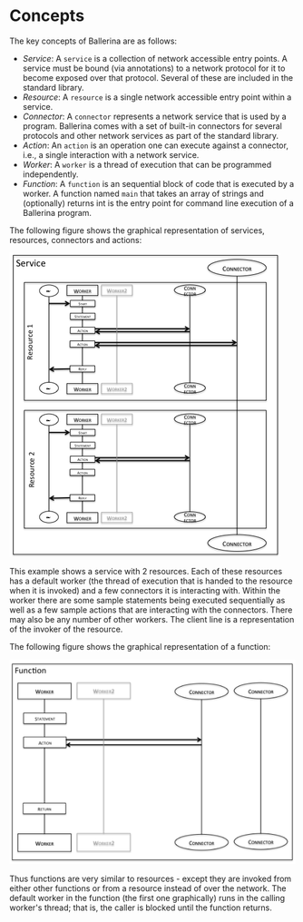 # Concepts

The key concepts of Ballerina are as follows:
- *Service*: A `service` is a collection of network accessible entry points. A service must be bound (via annotations) to a network protocol for it to become exposed over that protocol. Several of these are included in the standard library.
- *Resource*: A `resource` is a single network accessible entry point within a service.
- *Connector*: A `connector` represents a network service that is used by a program. Ballerina comes with a set of built-in connectors for several protocols and other network services as part of the standard library.
- *Action*: An `action` is an operation one can execute against a connector, i.e., a single interaction with a network service.
- *Worker*: A `worker` is a thread of execution that can be programmed independently.
- *Function*: A `function` is an sequential block of code that is executed by a worker. A function named `main` that takes an array of strings and (optionally) returns int is the entry point for command line execution of a Ballerina program.

The following figure shows the graphical representation of services, resources, connectors and actions:

![Services, Resources, Connectors & Actions](images/concepts.png)

This example shows a service with 2 resources. Each of these resources has a default worker (the thread of execution that is handed to the resource when it is invoked) and a few connectors it is interacting with. Within the worker there are some sample statements being executed sequentially as well as a few sample actions that are interacting with the connectors. There may also be any number of other workers. The client line is a representation of the invoker of the resource.

The following figure shows the graphical representation of a function:

![Functions](images/function.png)

Thus functions are very similar to resources - except they are invoked from either other functions or from a resource instead of over the network. The default worker in the function (the first one graphically) runs in the calling worker's thread; that is, the caller is blocked until the function returns.
